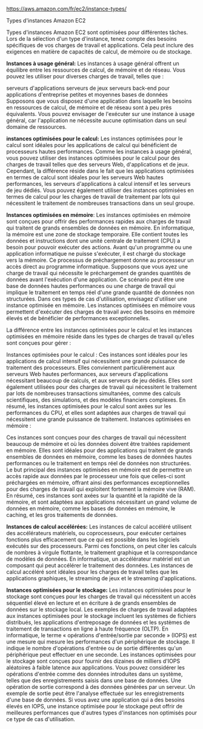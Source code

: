 https://aws.amazon.com/fr/ec2/instance-types/


Types d'instances Amazon EC2

Types d'instances Amazon EC2 sont optimisées pour différentes tâches. Lors de la sélection d'un type d'instance, tenez compte des besoins spécifiques de vos charges de travail et applications. Cela peut inclure des exigences en matière de capacités de calcul, de mémoire ou de stockage.


**Instances à usage général:**
Les instances à usage général offrent un équilibre entre les ressources de calcul, de mémoire et de réseau. Vous pouvez les utiliser pour diverses charges de travail, telles que :

serveurs d'applications
serveurs de jeux
serveurs back-end pour applications d'entreprise
petites et moyennes bases de données
Supposons que vous disposez d'une application dans laquelle les besoins en ressources de calcul, de mémoire et de réseau sont à peu près équivalents. Vous pouvez envisager de l'exécuter sur une instance à usage général, car l'application ne nécessite aucune optimisation dans un seul domaine de ressources.


**instances optimisées pour le calcul:**
Les instances optimisées pour le calcul sont idéales pour les applications de calcul qui bénéficient de processeurs hautes performances. Comme les instances à usage général, vous pouvez utiliser des instances optimisées pour le calcul pour des charges de travail telles que des serveurs Web, d'applications et de jeux.
Cependant, la différence réside dans le fait que les applications optimisées en termes de calcul sont idéales pour les serveurs Web hautes performances, les serveurs d'applications à calcul intensif et les serveurs de jeu dédiés. Vous pouvez également utiliser des instances optimisées en termes de calcul pour les charges de travail de traitement par lots qui nécessitent le traitement de nombreuses transactions dans un seul groupe.


**Instances optimisées en mémoire**:
Les instances optimisées en mémoire sont conçues pour offrir des performances rapides aux charges de travail qui traitent de grands ensembles de données en mémoire. En informatique, la mémoire est une zone de stockage temporaire. Elle contient toutes les données et instructions dont une unité centrale de traitement (CPU) a besoin pour pouvoir exécuter des actions. Avant qu'un programme ou une application informatique ne puisse s'exécuter, il est chargé du stockage vers la mémoire. Ce processus de préchargement donne au processeur un accès direct au programme informatique.
Supposons que vous ayez une charge de travail qui nécessite le préchargement de grandes quantités de données avant l'exécution d'une application. Ce scénario peut être une base de données hautes performances ou une charge de travail qui implique le traitement en temps réel d'une grande quantité de données non structurées. Dans ces types de cas d'utilisation, envisagez d'utiliser une instance optimisée en mémoire. Les instances optimisées en mémoire vous permettent d'exécuter des charges de travail avec des besoins en mémoire élevés et de bénéficier de performances exceptionnelles.



La différence entre les instances optimisées pour le calcul et les instances optimisées en mémoire réside dans les types de charges de travail qu'elles sont conçues pour gérer :

Instances optimisées pour le calcul :
Ces instances sont idéales pour les applications de calcul intensif qui nécessitent une grande puissance de traitement des processeurs.
Elles conviennent particulièrement aux serveurs Web hautes performances, aux serveurs d'applications nécessitant beaucoup de calculs, et aux serveurs de jeu dédiés.
Elles sont également utilisées pour des charges de travail qui nécessitent le traitement par lots de nombreuses transactions simultanées, comme des calculs scientifiques, des simulations, et des modèles financiers complexes.
En résumé, les instances optimisées pour le calcul sont axées sur les performances du CPU, et elles sont adaptées aux charges de travail qui nécessitent une grande puissance de traitement.
Instances optimisées en mémoire :

Ces instances sont conçues pour des charges de travail qui nécessitent beaucoup de mémoire et où les données doivent être traitées rapidement en mémoire.
Elles sont idéales pour des applications qui traitent de grands ensembles de données en mémoire, comme les bases de données hautes performances ou le traitement en temps réel de données non structurées.
Le but principal des instances optimisées en mémoire est de permettre un accès rapide aux données par le processeur une fois que celles-ci sont préchargées en mémoire, offrant ainsi des performances exceptionnelles pour des charges de travail qui exploitent fortement la mémoire vive (RAM).
En résumé, ces instances sont axées sur la quantité et la rapidité de la mémoire, et sont adaptées aux applications nécessitant un grand volume de données en mémoire,
comme les bases de données en mémoire, le caching, et les gros traitements de données.


**Instances de calcul accélérées:**
Les instances de calcul accéléré utilisent des accélérateurs matériels, ou coprocesseurs, pour exécuter certaines fonctions plus efficacement que ce qui est possible dans les logiciels exécutés sur des processeurs. Parmi ces fonctions, on peut citer les calculs de nombres à virgule flottante, le traitement graphique et la correspondance de modèles de données.
En informatique, un accélérateur matériel est un composant qui peut accélérer le traitement des données. Les instances de calcul accéléré sont idéales pour les charges de travail telles que les applications graphiques, le streaming de jeux et le streaming d'applications.

**Instances optimisées pour le stockage:**
Les instances optimisées pour le stockage sont conçues pour les charges de travail qui nécessitent un accès séquentiel élevé en lecture et en écriture à de grands ensembles de données sur le stockage local. Les exemples de charges de travail adaptées aux instances optimisées pour le stockage incluent les systèmes de fichiers distribués, les applications d'entreposage de données et les systèmes de traitement de transactions en ligne à haute fréquence (OLTP).
En informatique, le terme « opérations d'entrée/sortie par seconde » (IOPS) est une mesure qui mesure les performances d'un périphérique de stockage. Il indique le nombre d'opérations d'entrée ou de sortie différentes qu'un périphérique peut effectuer en une seconde. Les instances optimisées pour le stockage sont conçues pour fournir des dizaines de milliers d'IOPS aléatoires à faible latence aux applications. 
Vous pouvez considérer les opérations d'entrée comme des données introduites dans un système, telles que des enregistrements saisis dans une base de données. Une opération de sortie correspond à des données générées par un serveur. Un exemple de sortie peut être l'analyse effectuée sur les enregistrements d'une base de données. Si vous avez une application qui a des besoins élevés en IOPS, une instance optimisée pour le stockage peut offrir de meilleures performances que d'autres types d'instances non optimisés pour ce type de cas d'utilisation.
